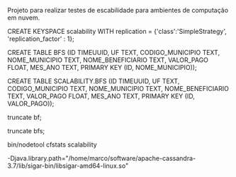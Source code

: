 Projeto para realizar testes de escabilidade para ambientes de computação em nuvem.

CREATE KEYSPACE scalability WITH replication = {'class':'SimpleStrategy', 'replication_factor' : 1};


CREATE TABLE BFS (ID TIMEUUID,
                 UF TEXT,
                 CODIGO_MUNICIPIO TEXT,
                 NOME_MUNICIPIO TEXT,
                 NOME_BENEFICIARIO TEXT,
                 VALOR_PAGO FLOAT,
                 MES_ANO TEXT,
                 PRIMARY KEY (ID, NOME_MUNICIPIO));
                 
                 
CREATE TABLE SCALABILITY.BFS (ID TIMEUUID,
                 UF TEXT,
                 CODIGO_MUNICIPIO TEXT,
                 NOME_MUNICIPIO TEXT,
                 NOME_BENEFICIARIO TEXT,
                 VALOR_PAGO FLOAT,
                 MES_ANO TEXT,
                 PRIMARY KEY (ID, VALOR_PAGO));
                 
                 
truncate bf;

truncate bfs;

bin/nodetool cfstats scalability

-Djava.library.path="/home/marco/software/apache-cassandra-3.7/lib/sigar-bin/libsigar-amd64-linux.so"